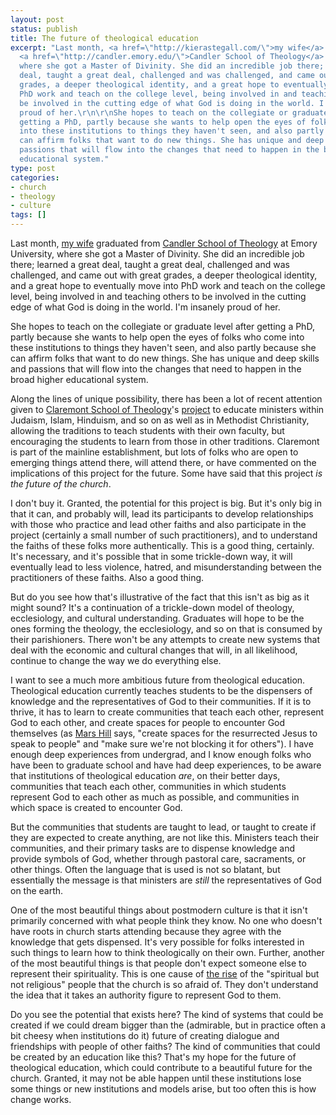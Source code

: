 ```yaml
---
layout: post
status: publish
title: The future of theological education
excerpt: "Last month, <a href=\"http://kierastegall.com/\">my wife</a> graduated from
  <a href=\"http://candler.emory.edu/\">Candler School of Theology</a> at Emory University,
  where she got a Master of Divinity. She did an incredible job there; learned a great
  deal, taught a great deal, challenged and was challenged, and came out with great
  grades, a deeper theological identity, and a great hope to eventually move into
  PhD work and teach on the college level, being involved in and teaching others to
  be involved in the cutting edge of what God is doing in the world. I'm insanely
  proud of her.\r\n\r\nShe hopes to teach on the collegiate or graduate level after
  getting a PhD, partly because she wants to help open the eyes of folks who come
  into these institutions to things they haven't seen, and also partly because she
  can affirm folks that want to do new things. She has unique and deep skills and
  passions that will flow into the changes that need to happen in the broad higher
  educational system."
type: post
categories:
- church
- theology
- culture
tags: []
---
```

Last month, <a href="http://kierastegall.com/">my wife</a> graduated from <a href="http://candler.emory.edu/">Candler School of Theology</a> at Emory University, where she got a Master of Divinity. She did an incredible job there; learned a great deal, taught a great deal, challenged and was challenged, and came out with great grades, a deeper theological identity, and a great hope to eventually move into PhD work and teach on the college level, being involved in and teaching others to be involved in the cutting edge of what God is doing in the world. I'm insanely proud of her.

She hopes to teach on the collegiate or graduate level after getting a PhD, partly because she wants to help open the eyes of folks who come into these institutions to things they haven't seen, and also partly because she can affirm folks that want to do new things. She has unique and deep skills and passions that will flow into the changes that need to happen in the broad higher educational system.

Along the lines of unique possibility, there has been a lot of recent attention given to <a href="http://www.cst.edu/">Claremont School of Theology</a>'s <a href="http://www.cst.edu/UniversityProject/FAQs.php#1">project</a> to educate ministers within Judaism, Islam, Hinduism, and so on as well as in Methodist Christianity, allowing the traditions to teach students with their own faculty, but encouraging the students to learn from those in other traditions. Claremont is part of the mainline establishment, but lots of folks who are open to emerging things attend there, will attend there, or have commented on the implications of this project for the future. Some have said that this project <em>is the future of the church</em>.

I don't buy it. Granted, the potential for this project is big. But it's only big in that it can, and probably will, lead its participants to develop relationships with those who practice and lead other faiths and also participate in the project (certainly a small number of such practitioners), and to understand the faiths of these folks more authentically. This is a good thing, certainly. It's necessary, and it's possible that in some trickle-down way, it will eventually lead to less violence, hatred, and misunderstanding between the practitioners of these faiths. Also a good thing.

But do you see how that's illustrative of the fact that this isn't as big as it might sound? It's a continuation of a trickle-down model of theology, ecclesiology, and cultural understanding. Graduates will hope to be the ones forming the theology, the ecclesiology, and so on that is consumed by their parishioners. There won't be any attempts to create new systems that deal with the economic and cultural changes that will, in all likelihood, continue to change the way we do everything else.

I want to see a much more ambitious future from theological education. Theological education currently teaches students to be the dispensers of knowledge and the representatives of God to their communities. If it is to thrive, it has to learn to create communities that teach each other, represent God to each other, and create spaces for people to encounter God themselves (as <a href="http://marshill.org/">Mars Hill</a> says, "create spaces for the resurrected Jesus to speak to people" and "make sure we're not blocking it for others"). I have enough deep experiences from undergrad, and I know enough folks who have been to graduate school and have had deep experiences, to be aware that institutions of theological education <em>are</em>, on their better days, communities that teach each other, communities in which students represent God to each other as much as possible, and communities in which space is created to encounter God.

But the communities that students are taught to lead, or taught to create if they are expected to create anything, are not like this. Ministers teach their communities, and their primary tasks are to dispense knowledge and provide symbols of God, whether through pastoral care, sacraments, or other things. Often the language that is used is not so blatant, but essentially the message is that ministers are <em>still</em> the representatives of God on the earth.

One of the most beautiful things about postmodern culture is that it isn't primarily concerned with what people think they know. No one who doesn't have roots in church starts attending because they agree with the knowledge that gets dispensed. It's very possible for folks interested in such things to learn how to think theologically on their own. Further, another of the most beautiful things is that people don't expect someone else to represent their spirituality. This is one cause of <a href="http://www.cnn.com/2010/LIVING/personal/06/03/spiritual.but.not.religious/index.html">the rise</a> of the "spiritual but not religious" people that the church is so afraid of. They don't understand the idea that it takes an authority figure to represent God to them.

Do you see the potential that exists here? The kind of systems that could be created if we could dream bigger than the (admirable, but in practice often a bit cheesy when institutions do it) future of creating dialogue and friendships with people of other faiths? The kind of communities that could be created by an education like this? That's my hope for the future of theological education, which could contribute to a beautiful future for the church. Granted, it may not be able happen until these institutions lose some things or new institutions and models arise, but too often this is how change works.
